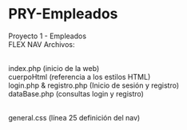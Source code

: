 # PRY-Empleados
Proyecto 1 - Empleados
<br>
FLEX NAV Archivos:
<br>
<br>

index.php (inicio de la web)
<br>
cuerpoHtml (referencia a los estilos HTML)
<br>
login.php & registro.php (Inicio de sesión y registro)
<br>
dataBase.php (consultas login y registro)
<br>
<br>


general.css (línea 25 definición del nav)

